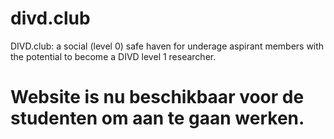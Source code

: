 # divd.club
DIVD.club: a social (level 0) safe haven for underage aspirant members with the potential to become a DIVD level 1 researcher.

# Website is nu beschikbaar voor de studenten om aan te gaan werken.
